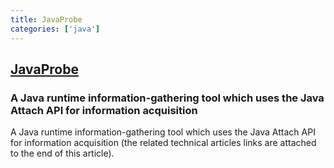 ```yaml
---
title: JavaProbe
categories: ['java']
---
```

## [JavaProbe](https://github.com/0Kee-Team/JavaProbe)

### A Java runtime information-gathering tool which uses the Java Attach API for information acquisition


A Java runtime information-gathering tool which uses the Java Attach API for information acquisition (the related technical articles links are attached to the end of this article).


